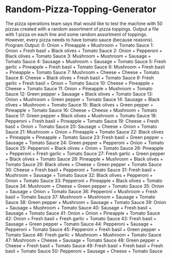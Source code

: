 # Random-Pizza-Topping-Generator
The pizza operations team says that would like to test the machine with 50 pizzas created with a random assortment of pizza toppings. Output a file with 1 pizza on each line and some random assortment of toppings. However, every pizza needs to have tomato sauce (because reasons).
Program Output:
0: Onion + Pineapple + Mushroom + Tomato Sauce
1: Onion + Fresh basil + Black olives + Tomato Sauce
2: Onion + Pepperoni + Black olives + Tomato Sauce
3: Mushroom + Mushroom + Sausage + Tomato Sauce
4: Sausage + Mushroom + Sausage + Tomato Sauce
5: Fresh garlic + Pineapple + Fresh basil + Tomato Sauce
6: Mushroom + Fresh basil + Pineapple + Tomato Sauce
7: Mushroom + Cheese + Cheese + Tomato Sauce
8: Cheese + Black olives + Fresh basil + Tomato Sauce
9: Fresh garlic + Fresh basil + Onion + Tomato Sauce
10: Cheese + Pineapple + Cheese + Tomato Sauce
11: Onion + Pineapple + Mushroom + Tomato Sauce
12: Green pepper + Sausage + Black olives + Tomato Sauce
13: Onion + Mushroom + Green pepper + Tomato Sauce
14: Sausage + Black olives + Mushroom + Tomato Sauce
15: Black olives + Green pepper + Pineapple + Tomato Sauce
16: Cheese + Cheese + Mushroom + Tomato Sauce
17: Green pepper + Black olives + Mushroom + Tomato Sauce
18: Pepperoni + Fresh basil + Pineapple + Tomato Sauce
19: Cheese + Fresh basil + Onion + Tomato Sauce
20: Sausage + Cheese + Onion + Tomato Sauce
21: Mushroom + Onion + Pineapple + Tomato Sauce
22: Black olives + Pineapple + Pineapple + Tomato Sauce
23: Fresh basil + Green pepper + Sausage + Tomato Sauce
24: Green pepper + Pepperoni + Onion + Tomato Sauce
25: Pepperoni + Black olives + Onion + Tomato Sauce
26: Pineapple + Pepperoni + Fresh garlic + Tomato Sauce
27: Fresh garlic + Green pepper + Black olives + Tomato Sauce
28: Pineapple + Mushroom + Black olives + Tomato Sauce
29: Black olives + Cheese + Green pepper + Tomato Sauce
30: Cheese + Fresh basil + Pepperoni + Tomato Sauce
31: Fresh basil + Mushroom + Sausage + Tomato Sauce
32: Black olives + Pepperoni + Onion + Tomato Sauce
33: Pepperoni + Pineapple + Black olives + Tomato Sauce
34: Mushroom + Cheese + Green pepper + Tomato Sauce
35: Onion + Sausage + Onion + Tomato Sauce
36: Pepperoni + Mushroom + Fresh basil + Tomato Sauce
37: Mushroom + Mushroom + Sausage + Tomato Sauce
38: Green pepper + Mushroom + Sausage + Tomato Sauce
39: Onion + Sausage + Mushroom + Tomato Sauce
40: Sausage + Fresh basil + Sausage + Tomato Sauce
41: Onion + Onion + Pineapple + Tomato Sauce
42: Onion + Fresh basil + Fresh garlic + Tomato Sauce
43: Fresh basil + Sausage + Green pepper + Tomato Sauce
44: Pepperoni + Sausage + Pepperoni + Tomato Sauce
45: Pepperoni + Fresh basil + Green pepper + Tomato Sauce
46: Fresh garlic + Mushroom + Mushroom + Tomato Sauce
47: Mushroom + Cheese + Sausage + Tomato Sauce
48: Green pepper + Cheese + Fresh basil + Tomato Sauce
49: Fresh basil + Fresh basil + Fresh basil + Tomato Sauce
50: Pepperoni + Sausage + Cheese + Tomato Sauce
